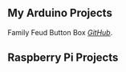 ## My Arduino Projects

Family Feud Button Box *[GitHub](https://erniethetech.github.io/lock_out/)*.

## Raspberry Pi Projects

